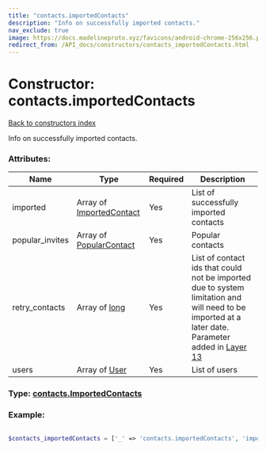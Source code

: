 ```yaml
---
title: "contacts.importedContacts"
description: "Info on successfully imported contacts."
nav_exclude: true
image: https://docs.madelineproto.xyz/favicons/android-chrome-256x256.png
redirect_from: /API_docs/constructors/contacts_importedContacts.html
---
```

# Constructor: contacts.importedContacts  
[Back to constructors index](/API_docs/constructors/index.html)



Info on successfully imported contacts.

### Attributes:

| Name     |    Type       | Required | Description |
|----------|---------------|----------|-------------|
|imported|Array of [ImportedContact](/API_docs/types/ImportedContact.html) | Yes|List of successfully imported contacts|
|popular\_invites|Array of [PopularContact](/API_docs/types/PopularContact.html) | Yes|Popular contacts|
|retry\_contacts|Array of [long](/API_docs/types/long.html) | Yes|List of contact ids that could not be imported due to system limitation and will need to be imported at a later date.<br>Parameter added in [Layer 13](https://core.telegram.org/api/layers#layer-13)|
|users|Array of [User](/API_docs/types/User.html) | Yes|List of users|



### Type: [contacts.ImportedContacts](/API_docs/types/contacts.ImportedContacts.html)


### Example:

```php

$contacts_importedContacts = ['_' => 'contacts.importedContacts', 'imported' => [ImportedContact, ImportedContact], 'popular_invites' => [PopularContact, PopularContact], 'retry_contacts' => [long, long], 'users' => [User, User]];
```  
